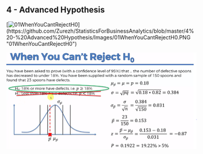 ## 4 - Advanced Hypothesis

[![01WhenYouCantRejectH0](https://github.com/Zurezh/StatisticsForBusinessAnalytics/blob/master/4%20-%20Advanced%20Hypothesis/Images/01WhenYouCantRejectH0.PNG")](https://github.com/Zurezh/StatisticsForBusinessAnalytics/blob/master/4%20-%20Advanced%20Hypothesis/Images/01WhenYouCantRejectH0.PNG "01WhenYouCantRejectH0")


[![](https://github.com/Zurezh/StatisticsForBusinessAnalytics/blob/master/4%20-%20Advanced%20Hypothesis/Images/01WhenYouCantRejectH0.PNG)](https://github.com/Zurezh/StatisticsForBusinessAnalytics/blob/master/4%20-%20Advanced%20Hypothesis/Images/01WhenYouCantRejectH0.PNG)
